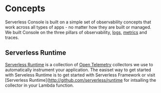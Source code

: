 <!--
title: Concepts
menuText: Concepts
description: Overview of concepts used on serevrless console. 
menuOrder: 1
-->

# Concepts 
Serverless Console is built on a simple set of observability 
concepts that work across all types of apps - no matter how 
they are built or managed. We built Console on the three pillars
of observability, [logs](logs.md), [metrics](metrics) and traces.

## Serverless Runtime
[Serverless Runtime](http://github.com/serverless/runtime) is a collection 
of [Open Telemetry](http://opentelemtry.io) collectors we use to automatically
instrument your application. The easiset way to get started with
Serveless Runtime is to get started with Serverless Framework or
visit [Serverless Runtime](http://github.com/serverless/runtime for
intsalling the collector in your Lambda function. 

